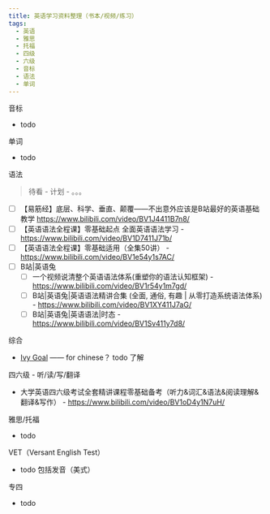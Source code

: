 ```yaml
---
title: 英语学习资料整理（书本/视频/练习）
tags:
  - 英语
  - 雅思
  - 托福
  - 四级
  - 六级
  - 音标
  - 语法
  - 单词
---
```


音标

+ todo

单词

+ todo

语法

> 待看 - 计划 - 。。。

+ [ ] 【易筋经】底层、科学、垂直、颠覆——不出意外应该是B站最好的英语基础教学 <https://www.bilibili.com/video/BV1J4411B7n8/>
+ [ ] 【英语语法全程课】零基础起点 全面英语语法学习 - <https://www.bilibili.com/video/BV1D7411J71b/>
+ [ ] 【英语语法全程课】零基础适用（全集50讲） - <https://www.bilibili.com/video/BV1e54y1s7AC/>
+ [ ] B站|英语兔
  + [ ] 一个视频说清整个英语语法体系(重塑你的语法认知框架) - <https://www.bilibili.com/video/BV1r54y1m7gd/>
  + [ ] B站|英语兔|英语语法精讲合集 (全面, 通俗, 有趣 | 从零打造系统语法体系) - <https://www.bilibili.com/video/BV1XY411J7aG/>
  + [ ] B站|英语兔|英语语法|时态 - <https://www.bilibili.com/video/BV1Sv411y7d8/>

综合

+ [Ivy Goal](https://www.ivygoal.com/cn/index.html) —— for chinese？ todo 了解

四六级 - 听/读/写/翻译

+ 大学英语四六级考试全套精讲课程零基础备考（听力&词汇&语法&阅读理解&翻译&写作） - <https://www.bilibili.com/video/BV1oD4y1N7uH/>

雅思/托福

+ todo

VET（Versant English Test）

+ todo 包括发音（美式）

专四

+ todo
